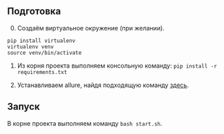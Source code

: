 ## Подготовка
0. Создаём виртуальное окружение (при желании). 
```
pip install virtualenv
virtualenv venv 
source venv/bin/activate
```

1. Из корня проекта выполняем консольную команду: 
```pip install -r requirements.txt ``` 

2. Устанавливаем allure, найдя подходящую команду [здесь](https://docs.qameta.io/allure/#_installing_a_commandline). 

## Запуск
В корне проекта выполняем команду ```bash start.sh```.
